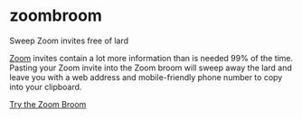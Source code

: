 # zoombroom
Sweep Zoom invites free of lard

[Zoom](https://zoom.us/) invites contain a lot more information than is needed 99% of the time. Pasting your Zoom invite into the Zoom broom will sweep away the lard and leave you with a web address and mobile-friendly phone number to copy into your clipboard.

[Try the Zoom Broom](https://bmamlin.github.io/zoombroom/)
